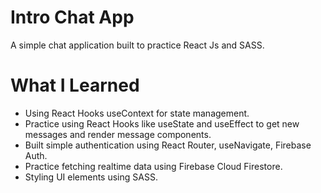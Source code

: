 # Intro Chat App

A simple chat application built to practice React Js and SASS.

# What I Learned

* Using React Hooks useContext for state management.
* Practice using React Hooks like useState and useEffect to get new messages and render message components.
* Built simple authentication using React Router, useNavigate, Firebase Auth.
* Practice fetching realtime data using Firebase Cloud Firestore.
* Styling UI elements using SASS.

